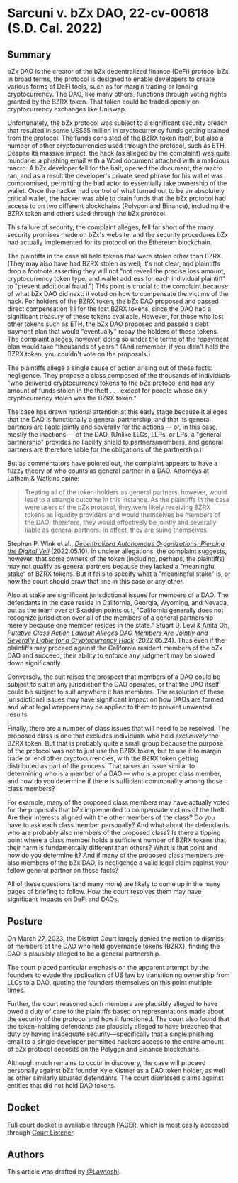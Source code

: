 # Sarcuni v. bZx DAO, 22-cv-00618 (S.D. Cal. 2022)

## Summary <a href="#summary" id="summary"></a>

bZx DAO is the creator of the bZx decentralized finance (DeFi) protocol bZx. In broad terms, the protocol is designed to enable developers to create various forms of DeFi tools, such as for margin trading or lending cryptocurrency. The DAO, like many others, functions through voting rights granted by the BZRX token.  That token could be traded openly on cryptocurrency exchanges like Uniswap.

Unfortunately, the bZx protocol was subject to a significant security breach that resulted in some US$55 million in cryptocurrency funds getting drained from the protocol. The funds consisted of the BZRX token itself, but also a number of other cryptocurrencies used through the protocol, such as ETH. Despite its massive impact, the hack (as alleged by the complaint) was quite mundane: a phishing email with a Word document attached with a malicious macro. A bZx developer fell for the bait, opened the document, the macro ran, and as a result the developer's private seed phrase for his wallet was compromised, permitting the bad actor to essentially take ownership of the wallet. Once the hacker had control of what turned out to be an absolutely critical wallet, the hacker was able to drain funds that the bZx protocol had access to on two different blockchains (Polygon and Binance), including the BZRX token and others used through the bZx protocol. &#x20;

This failure of security, the complaint alleges, fell far short of the many security promises made on bZx's website, and the security procedures bZx had actually implemented for its protocol on the Ethereum blockchain.

The plaintiffs in the case all held tokens that were stolen _other_ than BZRX. (They may also have had BZRX stolen as well; it's not clear, and plaintiffs drop a footnote asserting they will not "not reveal the precise loss amount, cryptocurrency token type, and wallet address for each individual plaintiff" to "prevent additional fraud.") This point is crucial to the complaint because of what bZx DAO did next: it voted on how to compensate the victims of the hack. For holders of the BZRX token, the bZx DAO proposed and passed direct compensation 1:1 for the lost BZRX tokens, since the DAO had a significant treasury of these tokens available. However, for those who lost other tokens such as ETH, the bZx DAO proposed and passed a debt payment plan that would "eventually" repay the holders of those tokens. The complaint alleges, however, doing so under the terms of the repayment plan would take "thousands of years." (And remember, if you didn't hold the BZRX token, you couldn't vote on the proposals.)

The plaintiffs allege a single cause of action arising out of these facts: negligence. They propose a class composed of the thousands of individuals "who delivered cryptocurrency tokens to the bZx protocol and had any amount of funds stolen in the theft . . . except for people whose only cryptocurrency stolen was the BZRX token."

The case has drawn national attention at this early stage because it alleges that the DAO is functionally a general partnership, and that its general partners are liable jointly and severally for the actions — or, in this case, mostly the inactions — of the DAO. (Unlike LLCs, LLPs, or LPs, a "general partnership" provides no liability shield to partners/members, and general partners are therefore liable for the obligations of the partnership.)

But as commentators have pointed out, the complaint appears to have a fuzzy theory of who counts as general partner in a DAO. Attorneys at Latham & Watkins opine:

> Treating all of the token-holders as general partners, however, would lead to a strange outcome in this instance. As the plaintiffs in the case were users of the bZx protocol, they were likely receiving BZRX tokens as liquidity providers and would themselves be members of the DAO; therefore, they would effectively be jointly and severally liable as general partners. In effect, they are suing themselves.

Stephen P. Wink et al., [_Decentralized Autonomous Organizations: Piercing the Digital Veil_](https://www.fintechanddigitalassets.com/2022/05/decentralized-autonomous-organizations-piercing-the-digital-veil/) (2022.05.10). In unclear allegations, the complaint suggests, however, that some owners of the token (including, perhaps, the plaintiffs) may not qualify as general partners because they lacked a "meaningful stake" of BZRX tokens. But it fails to specify what a "meaningful stake" is, or how the court should draw that line in this case or any other.

Also at stake are significant jurisdictional issues for members of a DAO. The defendants in the case reside in California, Georgia, Wyoming, and Nevada, but as the team over at Skadden points out, "California generally does not recognize jurisdiction over all of the members of a general partnership merely because one member resides in the state." Stuart D. Levi & Anita Oh, [_Putative Class Action Lawsuit Alleges DAO Members Are Jointly and Severally Liable for a Cryptocurrency Hack_](https://www.skadden.com/insights/publications/2022/05/putative-class-action-lawsuit-alleges-dao-members) (2022.05.24). Thus even if the plaintiffs may proceed against the California resident members of the bZx DAO and succeed, their ability to enforce any judgment may be slowed down significantly.

Conversely, the suit raises the prospect that members of a DAO could be subject to suit in any jurisdiction the DAO operates, or that the DAO itself could be subject to suit anywhere it has members. The resolution of these jurisdictional issues may have significant impact on how DAOs are formed and what legal wrappers may be applied to them to prevent unwanted results.

Finally, there are a number of class issues that will need to be resolved. The proposed class is one that excludes individuals who held _exclusively_ the BZRX token. But that is probably quite a small group because the purpose of the protocol was not to just use the BZRX token, but to use it to margin trade or lend other cryptocurrencies, with the BZRX token getting distributed as part of the process. That raises an issue similar to determining who is a member of a DAO — who is a proper class member, and how do you determine if there is sufficient commonality among those class members?

For example, many of the proposed class members may have actually voted for the proposals that bZx implemented to compensate victims of the theft. Are their interests aligned with the other members of the class? Do you have to ask each class member personally? And what about the defendants who are probably also members of the proposed class? Is there a tipping point where a class member holds a sufficient number of BZRX tokens that their harm is fundamentally different than others? What is that point and how do you determine it? And if many of the proposed class members are also members of the bZx DAO, is negligence a valid legal claim against your fellow general partner on these facts?

All of these questions (and many more) are likely to come up in the many pages of briefing to follow. How the court resolves them may have significant impacts on DeFi and DAOs.

## Posture <a href="#posture" id="posture"></a>

On March 27, 2023, the District Court largely denied the motion to dismiss of members of the DAO who held governance tokens (BZRX), finding the DAO is plausibly alleged to be a general partnership.&#x20;

The court placed particular emphasis on the apparent attempt by the founders to evade the application of US law by transitioning ownership from LLCs to a DAO, quoting the founders themselves on this point multiple times.

Further, the court reasoned such members are plausibly alleged to have owed a duty of care to the plaintiffs based on representations made about the security of the protocol and how it functioned. The court also found that the token-holding defendants are plausibly alleged to have breached that duty by having inadequate security—specifically that a single phishing email to a single developer permitted hackers access to the entire amount of bZx protocol deposits on the Polygon and Binance blockchains.

Although much remains to occur in discovery, the case will proceed personally against bZx founder Kyle Kistner as a DAO token holder, as well as other similarly situated defendants. The court dismissed claims against entities that did not hold DAO tokens.

## Docket <a href="#docket" id="docket"></a>

Full court docket is available through PACER, which is most easily accessed through [Court Listener](https://www.courtlistener.com/docket/63281750/sarcuni-v-bzx-dao/).

## Authors

This article was drafted by [@Lawtoshi](https://twitter.com/lawtoshi).&#x20;

